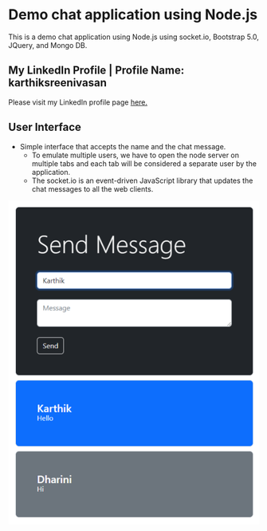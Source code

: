 # Demo chat application using Node.js

This is a demo chat application using Node.js using socket.io, Bootstrap 5.0, JQuery, and Mongo DB.

## My LinkedIn Profile | Profile Name: karthiksreenivasan

Please visit my LinkedIn profile page [here.](https://www.linkedin.com/in/karthiksreenivasan/)

## User Interface

- Simple interface that accepts the name and the chat message.
  - To emulate multiple users, we have to open the node server on multiple tabs and each tab will be considered a separate user by the application.
  - The socket.io is an event-driven JavaScript library that updates the chat messages to all the web clients.

![Chat Application - Showcasing two chat messages](/assets/gitimages/KarthikSreenivasan.ChatApplication_UserInterface.png)
